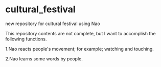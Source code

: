 cultural_festival
=================

new repository for cultural festival
using Nao 

This repository contents are not complete, but I want to accomplish the following functions.

1.Nao reacts people's movement; for example; watching and touching.

2.Nao learns some words by people.

